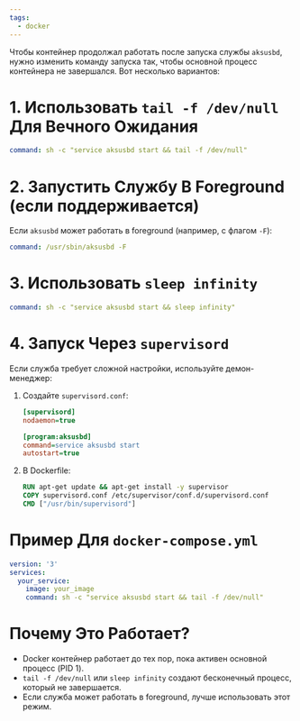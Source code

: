 ```yaml
---
tags:
  - docker
---
```

Чтобы контейнер продолжал работать после запуска службы `aksusbd`, нужно изменить команду запуска так, чтобы основной процесс контейнера не завершался. Вот несколько вариантов:

# 1. Использовать `tail -f /dev/null` Для Вечного Ожидания
```yaml
command: sh -c "service aksusbd start && tail -f /dev/null"
```

# 2. Запустить Службу В Foreground (если поддерживается)
Если `aksusbd` может работать в foreground (например, с флагом `-F`):
```yaml
command: /usr/sbin/aksusbd -F
```

# 3. Использовать `sleep infinity`
```yaml
command: sh -c "service aksusbd start && sleep infinity"
```

# 4. Запуск Через `supervisord`
Если служба требует сложной настройки, используйте демон-менеджер:
1. Создайте `supervisord.conf`:
   ```ini
   [supervisord]
   nodaemon=true

   [program:aksusbd]
   command=service aksusbd start
   autostart=true
   ```
2. В Dockerfile:
   ```Dockerfile
   RUN apt-get update && apt-get install -y supervisor
   COPY supervisord.conf /etc/supervisor/conf.d/supervisord.conf
   CMD ["/usr/bin/supervisord"]
   ```

# Пример Для `docker-compose.yml`
```yaml
version: '3'
services:
  your_service:
    image: your_image
    command: sh -c "service aksusbd start && tail -f /dev/null"
```

# Почему Это Работает?
- Docker контейнер работает до тех пор, пока активен основной процесс (PID 1).
- `tail -f /dev/null` или `sleep infinity` создают бесконечный процесс, который не завершается.
- Если служба может работать в foreground, лучше использовать этот режим.